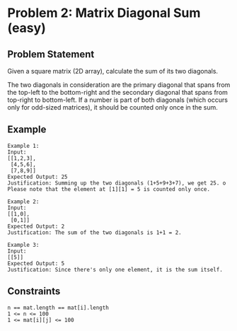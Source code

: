 # Problem 2: Matrix Diagonal Sum (easy)

## Problem Statement

Given a square matrix (2D array), calculate the sum of its two diagonals.

The two diagonals in consideration are the primary diagonal that spans from the
top-left to the bottom-right and the secondary diagonal that spans from
top-right to bottom-left. If a number is part of both diagonals (which occurs
only for odd-sized matrices), it should be counted only once in the sum.

## Example

```text
Example 1:
Input:
[[1,2,3],
 [4,5,6],
 [7,8,9]]
Expected Output: 25
Justification: Summing up the two diagonals (1+5+9+3+7), we get 25. o
Please note that the element at [1][1] = 5 is counted only once.

Example 2:
Input:
[[1,0],
 [0,1]]
Expected Output: 2
Justification: The sum of the two diagonals is 1+1 = 2.

Example 3:
Input:
[[5]]
Expected Output: 5
Justification: Since there's only one element, it is the sum itself.
```

## Constraints

```text
n == mat.length == mat[i].length
1 <= n <= 100
1 <= mat[i][j] <= 100
```
